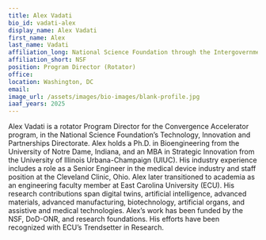```yaml
---
title: Alex Vadati
bio_id: vadati-alex
display_name: Alex Vadati
first_name: Alex
last_name: Vadati
affiliation_long: National Science Foundation through the Intergovernmental Personnel Act
affiliation_short: NSF
position: Program Director (Rotator)
office: 
location: Washington, DC
email: 
image_url: /assets/images/bio-images/blank-profile.jpg
iaaf_years: 2025
---
```

Alex Vadati is a rotator Program Director for the Convergence Accelerator program, in the National Science Foundation’s Technology, Innovation and Partnerships Directorate. Alex holds a Ph.D. in Bioengineering from the University of Notre Dame, Indiana, and an MBA in Strategic Innovation from the University of Illinois Urbana-Champaign (UIUC). His industry experience includes a role as a Senior Engineer in the medical device industry and staff position at the Cleveland Clinic, Ohio. Alex later transitioned to academia as an engineering faculty member at East Carolina University (ECU). His research contributions span digital twins, artificial intelligence, advanced materials, advanced manufacturing, biotechnology, artificial organs, and assistive and medical technologies. Alex’s work has been funded by the NSF, DoD-ONR, and research foundations. His efforts have been recognized with ECU’s Trendsetter in Research.